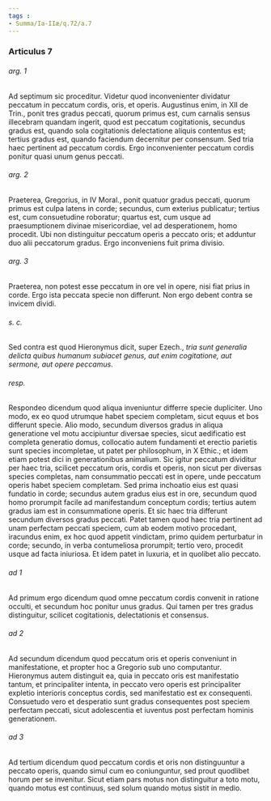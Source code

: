 ```yaml
---
tags : 
- Summa/Ia-IIæ/q.72/a.7
---
```


### Articulus 7

###### arg. 1
Ad septimum sic proceditur. Videtur quod inconvenienter dividatur peccatum in peccatum cordis, oris, et operis. Augustinus enim, in XII de Trin., ponit tres gradus peccati, quorum primus est, cum carnalis sensus illecebram quandam ingerit, quod est peccatum cogitationis, secundus gradus est, quando sola cogitationis delectatione aliquis contentus est; tertius gradus est, quando faciendum decernitur per consensum. Sed tria haec pertinent ad peccatum cordis. Ergo inconvenienter peccatum cordis ponitur quasi unum genus peccati.

###### arg. 2
Praeterea, Gregorius, in IV Moral., ponit quatuor gradus peccati, quorum primus est culpa latens in corde; secundus, cum exterius publicatur; tertius est, cum consuetudine roboratur; quartus est, cum usque ad praesumptionem divinae misericordiae, vel ad desperationem, homo procedit. Ubi non distinguitur peccatum operis a peccato oris; et adduntur duo alii peccatorum gradus. Ergo inconveniens fuit prima divisio.

###### arg. 3
Praeterea, non potest esse peccatum in ore vel in opere, nisi fiat prius in corde. Ergo ista peccata specie non differunt. Non ergo debent contra se invicem dividi.

###### s. c.
Sed contra est quod Hieronymus dicit, super Ezech., *tria sunt generalia delicta quibus humanum subiacet genus, aut enim cogitatione, aut sermone, aut opere peccamus*.

###### resp.
Respondeo dicendum quod aliqua inveniuntur differre specie dupliciter. Uno modo, ex eo quod utrumque habet speciem completam, sicut equus et bos differunt specie. Alio modo, secundum diversos gradus in aliqua generatione vel motu accipiuntur diversae species, sicut aedificatio est completa generatio domus, collocatio autem fundamenti et erectio parietis sunt species incompletae, ut patet per philosophum, in X Ethic.; et idem etiam potest dici in generationibus animalium. Sic igitur peccatum dividitur per haec tria, scilicet peccatum oris, cordis et operis, non sicut per diversas species completas, nam consummatio peccati est in opere, unde peccatum operis habet speciem completam. Sed prima inchoatio eius est quasi fundatio in corde; secundus autem gradus eius est in ore, secundum quod homo prorumpit facile ad manifestandum conceptum cordis; tertius autem gradus iam est in consummatione operis. Et sic haec tria differunt secundum diversos gradus peccati. Patet tamen quod haec tria pertinent ad unam perfectam peccati speciem, cum ab eodem motivo procedant, iracundus enim, ex hoc quod appetit vindictam, primo quidem perturbatur in corde; secundo, in verba contumeliosa prorumpit; tertio vero, procedit usque ad facta iniuriosa. Et idem patet in luxuria, et in quolibet alio peccato.

###### ad 1
Ad primum ergo dicendum quod omne peccatum cordis convenit in ratione occulti, et secundum hoc ponitur unus gradus. Qui tamen per tres gradus distinguitur, scilicet cogitationis, delectationis et consensus.

###### ad 2
Ad secundum dicendum quod peccatum oris et operis conveniunt in manifestatione, et propter hoc a Gregorio sub uno computantur. Hieronymus autem distinguit ea, quia in peccato oris est manifestatio tantum, et principaliter intenta, in peccato vero operis est principaliter expletio interioris conceptus cordis, sed manifestatio est ex consequenti. Consuetudo vero et desperatio sunt gradus consequentes post speciem perfectam peccati, sicut adolescentia et iuventus post perfectam hominis generationem.

###### ad 3
Ad tertium dicendum quod peccatum cordis et oris non distinguuntur a peccato operis, quando simul cum eo coniunguntur, sed prout quodlibet horum per se invenitur. Sicut etiam pars motus non distinguitur a toto motu, quando motus est continuus, sed solum quando motus sistit in medio.

